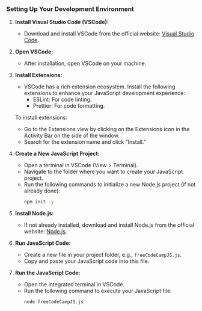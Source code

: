 ### Setting Up Your Development Environment

1. **Install Visual Studio Code (VSCode):**
   - Download and install VSCode from the official website: [Visual Studio Code](https://code.visualstudio.com/).

2. **Open VSCode:**
   - After installation, open VSCode on your machine.

3. **Install Extensions:**
   - VSCode has a rich extension ecosystem. Install the following extensions to enhance your JavaScript development experience:
     - ESLint: For code linting.
     - Prettier: For code formatting.

   To install extensions:
   - Go to the Extensions view by clicking on the Extensions icon in the Activity Bar on the side of the window.
   - Search for the extension name and click "Install."

4. **Create a New JavaScript Project:**
   - Open a terminal in VSCode (View > Terminal).
   - Navigate to the folder where you want to create your JavaScript project.
   - Run the following commands to initialize a new Node.js project (if not already done):
     ```bash
     npm init -y
     ```

5. **Install Node.js:**
   - If not already installed, download and install Node.js from the official website: [Node.js](https://nodejs.org/).

6. **Run JavaScript Code:**
   - Create a new file in your project folder, e.g., `freeCodeCampJS.js`.
   - Copy and paste your JavaScript code into this file.

7. **Run the JavaScript Code:**
   - Open the integrated terminal in VSCode.
   - Run the following command to execute your JavaScript file:
     ```bash
     node freeCodeCampJS.js
     ```